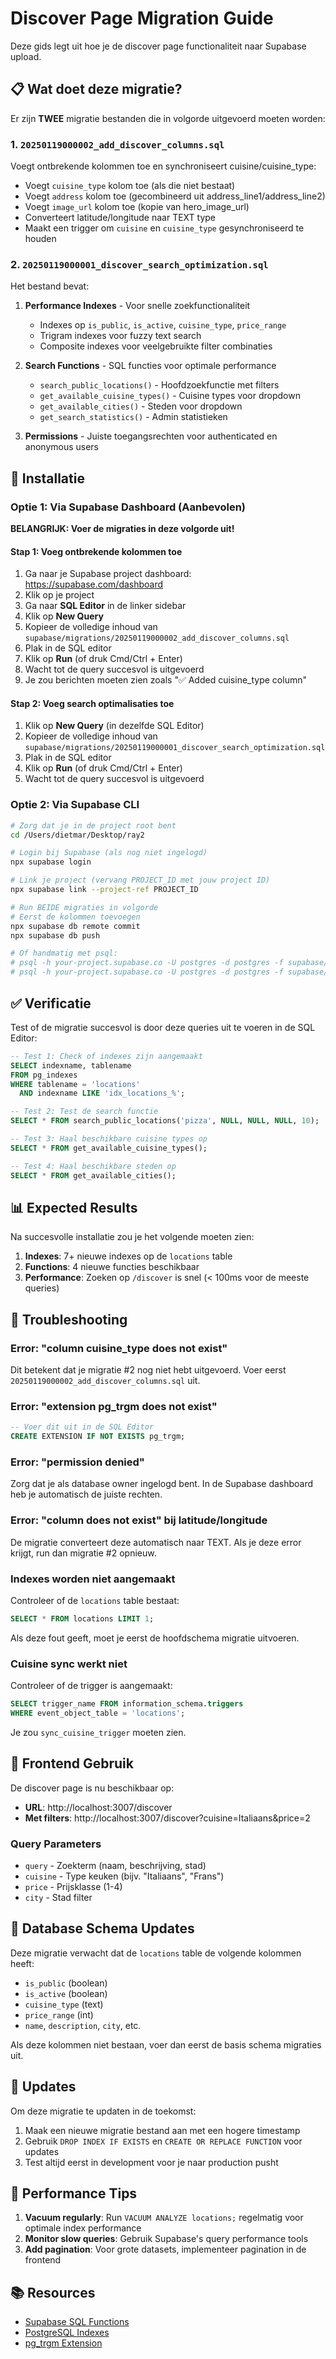 # Discover Page Migration Guide

Deze gids legt uit hoe je de discover page functionaliteit naar Supabase upload.

## 📋 Wat doet deze migratie?

Er zijn **TWEE** migratie bestanden die in volgorde uitgevoerd moeten worden:

### 1. `20250119000002_add_discover_columns.sql`
Voegt ontbrekende kolommen toe en synchroniseert cuisine/cuisine_type:
- Voegt `cuisine_type` kolom toe (als die niet bestaat)
- Voegt `address` kolom toe (gecombineerd uit address_line1/address_line2)
- Voegt `image_url` kolom toe (kopie van hero_image_url)
- Converteert latitude/longitude naar TEXT type
- Maakt een trigger om `cuisine` en `cuisine_type` gesynchroniseerd te houden

### 2. `20250119000001_discover_search_optimization.sql`
Het bestand bevat:

1. **Performance Indexes** - Voor snelle zoekfunctionaliteit
   - Indexes op `is_public`, `is_active`, `cuisine_type`, `price_range`
   - Trigram indexes voor fuzzy text search
   - Composite indexes voor veelgebruikte filter combinaties

2. **Search Functions** - SQL functies voor optimale performance
   - `search_public_locations()` - Hoofdzoekfunctie met filters
   - `get_available_cuisine_types()` - Cuisine types voor dropdown
   - `get_available_cities()` - Steden voor dropdown
   - `get_search_statistics()` - Admin statistieken

3. **Permissions** - Juiste toegangsrechten voor authenticated en anonymous users

## 🚀 Installatie

### Optie 1: Via Supabase Dashboard (Aanbevolen)

**BELANGRIJK: Voer de migraties in deze volgorde uit!**

#### Stap 1: Voeg ontbrekende kolommen toe

1. Ga naar je Supabase project dashboard: https://supabase.com/dashboard
2. Klik op je project
3. Ga naar **SQL Editor** in de linker sidebar
4. Klik op **New Query**
5. Kopieer de volledige inhoud van `supabase/migrations/20250119000002_add_discover_columns.sql`
6. Plak in de SQL editor
7. Klik op **Run** (of druk Cmd/Ctrl + Enter)
8. Wacht tot de query succesvol is uitgevoerd
9. Je zou berichten moeten zien zoals "✅ Added cuisine_type column"

#### Stap 2: Voeg search optimalisaties toe

1. Klik op **New Query** (in dezelfde SQL Editor)
2. Kopieer de volledige inhoud van `supabase/migrations/20250119000001_discover_search_optimization.sql`
3. Plak in de SQL editor
4. Klik op **Run** (of druk Cmd/Ctrl + Enter)
5. Wacht tot de query succesvol is uitgevoerd

### Optie 2: Via Supabase CLI

```bash
# Zorg dat je in de project root bent
cd /Users/dietmar/Desktop/ray2

# Login bij Supabase (als nog niet ingelogd)
npx supabase login

# Link je project (vervang PROJECT_ID met jouw project ID)
npx supabase link --project-ref PROJECT_ID

# Run BEIDE migraties in volgorde
# Eerst de kolommen toevoegen
npx supabase db remote commit
npx supabase db push

# Of handmatig met psql:
# psql -h your-project.supabase.co -U postgres -d postgres -f supabase/migrations/20250119000002_add_discover_columns.sql
# psql -h your-project.supabase.co -U postgres -d postgres -f supabase/migrations/20250119000001_discover_search_optimization.sql
```

## ✅ Verificatie

Test of de migratie succesvol is door deze queries uit te voeren in de SQL Editor:

```sql
-- Test 1: Check of indexes zijn aangemaakt
SELECT indexname, tablename 
FROM pg_indexes 
WHERE tablename = 'locations' 
  AND indexname LIKE 'idx_locations_%';

-- Test 2: Test de search functie
SELECT * FROM search_public_locations('pizza', NULL, NULL, NULL, 10);

-- Test 3: Haal beschikbare cuisine types op
SELECT * FROM get_available_cuisine_types();

-- Test 4: Haal beschikbare steden op
SELECT * FROM get_available_cities();
```

## 📊 Expected Results

Na succesvolle installatie zou je het volgende moeten zien:

1. **Indexes**: 7+ nieuwe indexes op de `locations` table
2. **Functions**: 4 nieuwe functies beschikbaar
3. **Performance**: Zoeken op `/discover` is snel (< 100ms voor de meeste queries)

## 🔧 Troubleshooting

### Error: "column cuisine_type does not exist"

Dit betekent dat je migratie #2 nog niet hebt uitgevoerd. Voer eerst `20250119000002_add_discover_columns.sql` uit.

### Error: "extension pg_trgm does not exist"

```sql
-- Voer dit uit in de SQL Editor
CREATE EXTENSION IF NOT EXISTS pg_trgm;
```

### Error: "permission denied"

Zorg dat je als database owner ingelogd bent. In de Supabase dashboard heb je automatisch de juiste rechten.

### Error: "column does not exist" bij latitude/longitude

De migratie converteert deze automatisch naar TEXT. Als je deze error krijgt, run dan migratie #2 opnieuw.

### Indexes worden niet aangemaakt

Controleer of de `locations` table bestaat:

```sql
SELECT * FROM locations LIMIT 1;
```

Als deze fout geeft, moet je eerst de hoofdschema migratie uitvoeren.

### Cuisine sync werkt niet

Controleer of de trigger is aangemaakt:

```sql
SELECT trigger_name FROM information_schema.triggers 
WHERE event_object_table = 'locations';
```

Je zou `sync_cuisine_trigger` moeten zien.

## 🎨 Frontend Gebruik

De discover page is nu beschikbaar op:
- **URL**: http://localhost:3007/discover
- **Met filters**: http://localhost:3007/discover?cuisine=Italiaans&price=2

### Query Parameters

- `query` - Zoekterm (naam, beschrijving, stad)
- `cuisine` - Type keuken (bijv. "Italiaans", "Frans")
- `price` - Prijsklasse (1-4)
- `city` - Stad filter

## 📝 Database Schema Updates

Deze migratie verwacht dat de `locations` table de volgende kolommen heeft:
- `is_public` (boolean)
- `is_active` (boolean)
- `cuisine_type` (text)
- `price_range` (int)
- `name`, `description`, `city`, etc.

Als deze kolommen niet bestaan, voer dan eerst de basis schema migraties uit.

## 🔄 Updates

Om deze migratie te updaten in de toekomst:
1. Maak een nieuwe migratie bestand aan met een hogere timestamp
2. Gebruik `DROP INDEX IF EXISTS` en `CREATE OR REPLACE FUNCTION` voor updates
3. Test altijd eerst in development voor je naar production pusht

## 🎯 Performance Tips

1. **Vacuum regularly**: Run `VACUUM ANALYZE locations;` regelmatig voor optimale index performance
2. **Monitor slow queries**: Gebruik Supabase's query performance tools
3. **Add pagination**: Voor grote datasets, implementeer pagination in de frontend

## 📚 Resources

- [Supabase SQL Functions](https://supabase.com/docs/guides/database/functions)
- [PostgreSQL Indexes](https://www.postgresql.org/docs/current/indexes.html)
- [pg_trgm Extension](https://www.postgresql.org/docs/current/pgtrgm.html)

